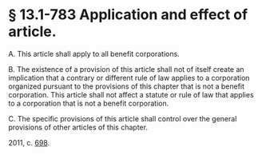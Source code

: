 # § 13.1-783 Application and effect of article.

<p>A. This article shall apply to all benefit corporations.</p><p>B. The existence of a provision of this article shall not of itself create an implication that a contrary or different rule of law applies to a corporation organized pursuant to the provisions of this chapter that is not a benefit corporation. This article shall not affect a statute or rule of law that applies to a corporation that is not a benefit corporation.</p><p>C. The specific provisions of this article shall control over the general provisions of other articles of this chapter.</p><p>2011, c. <a href='http://lis.virginia.gov/cgi-bin/legp604.exe?111+ful+CHAP0698'>698</a>.</p>